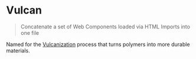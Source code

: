 # Vulcan

> Concatenate a set of Web Components loaded via HTML Imports into one file

Named for the [Vulcanization](http://en.wikipedia.org/wiki/Vulcanization) process that turns polymers into more durable
materials.

